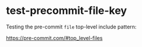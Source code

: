 # test-precommit-file-key

Testing the pre-commit `file` top-level include pattern:

https://pre-commit.com/#top_level-files
